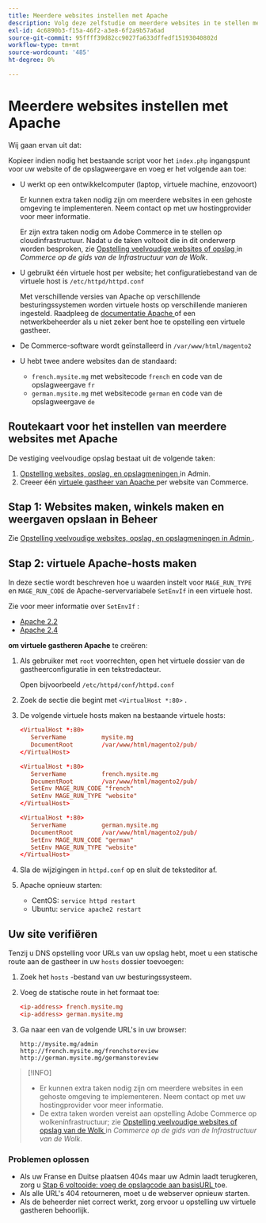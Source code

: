 ```yaml
---
title: Meerdere websites instellen met Apache
description: Volg deze zelfstudie om meerdere websites in te stellen met Apache.
exl-id: 4c6890b3-f15a-46f2-a3e8-6f2a9b57a6ad
source-git-commit: 95ffff39d82cc9027fa633dffedf15193040802d
workflow-type: tm+mt
source-wordcount: '485'
ht-degree: 0%

---
```


# Meerdere websites instellen met Apache

Wij gaan ervan uit dat:

Kopieer indien nodig het bestaande script voor het `index.php` ingangspunt voor uw website of de opslagweergave en voeg er het volgende aan toe:

- U werkt op een ontwikkelcomputer (laptop, virtuele machine, enzovoort)

  Er kunnen extra taken nodig zijn om meerdere websites in een gehoste omgeving te implementeren. Neem contact op met uw hostingprovider voor meer informatie.

  Er zijn extra taken nodig om Adobe Commerce in te stellen op cloudinfrastructuur. Nadat u de taken voltooit die in dit onderwerp worden besproken, zie [ Opstelling veelvoudige websites of opslag ](https://experienceleague.adobe.com/docs/commerce-cloud-service/user-guide/configure-store/multiple-sites.html) in _Commerce op de gids van de Infrastructuur van de Wolk_.

- U gebruikt één virtuele host per website; het configuratiebestand van de virtuele host is `/etc/httpd/httpd.conf`

  Met verschillende versies van Apache op verschillende besturingssystemen worden virtuele hosts op verschillende manieren ingesteld. Raadpleeg de [ documentatie Apache ](https://httpd.apache.org/docs/2.4/vhosts) of een netwerkbeheerder als u niet zeker bent hoe te opstelling een virtuele gastheer.

- De Commerce-software wordt geïnstalleerd in `/var/www/html/magento2`
- U hebt twee andere websites dan de standaard:

   - `french.mysite.mg` met websitecode `french` en code van de opslagweergave `fr`
   - `german.mysite.mg` met websitecode `german` en code van de opslagweergave `de`

## Routekaart voor het instellen van meerdere websites met Apache

De vestiging veelvoudige opslag bestaat uit de volgende taken:

1. [ Opstelling websites, opslag, en opslagmeningen ](ms-admin.md) in Admin.
1. Creeer één [ virtuele gastheer van Apache ](#step-2-create-apache-virtual-hosts) per website van Commerce.

## Stap 1: Websites maken, winkels maken en weergaven opslaan in Beheer

Zie [ Opstelling veelvoudige websites, opslag, en opslagmeningen in Admin ](ms-admin.md).

## Stap 2: virtuele Apache-hosts maken

In deze sectie wordt beschreven hoe u waarden instelt voor `MAGE_RUN_TYPE` en `MAGE_RUN_CODE` de Apache-servervariabele `SetEnvIf` in een virtuele host.

Zie voor meer informatie over `SetEnvIf` :

- [ Apache 2.2 ](https://httpd.apache.org/docs/2.2/mod/mod_setenvif.html)
- [ Apache 2.4 ](https://httpd.apache.org/docs/2.4/mod/mod_setenvif.html)

**om virtuele gastheren Apache** te creëren:

1. Als gebruiker met `root` voorrechten, open het virtuele dossier van de gastheerconfiguratie in een tekstredacteur.

   Open bijvoorbeeld `/etc/httpd/conf/httpd.conf`

1. Zoek de sectie die begint met `<VirtualHost *:80>` .
1. De volgende virtuele hosts maken na bestaande virtuele hosts:

   ```conf
   <VirtualHost *:80>
      ServerName          mysite.mg
      DocumentRoot        /var/www/html/magento2/pub/
   </VirtualHost>
   
   <VirtualHost *:80>
      ServerName          french.mysite.mg
      DocumentRoot        /var/www/html/magento2/pub/
      SetEnv MAGE_RUN_CODE "french"
      SetEnv MAGE_RUN_TYPE "website"
   </VirtualHost>
   
   <VirtualHost *:80>
      ServerName          german.mysite.mg
      DocumentRoot        /var/www/html/magento2/pub/
      SetEnv MAGE_RUN_CODE "german"
      SetEnv MAGE_RUN_TYPE "website"
   </VirtualHost>
   ```

1. Sla de wijzigingen in `httpd.conf` op en sluit de teksteditor af.
1. Apache opnieuw starten:

   - CentOS: `service httpd restart`
   - Ubuntu: `service apache2 restart`

## Uw site verifiëren

Tenzij u DNS opstelling voor URLs van uw opslag hebt, moet u een statische route aan de gastheer in uw `hosts` dossier toevoegen:

1. Zoek het `hosts` -bestand van uw besturingssysteem.
1. Voeg de statische route in het formaat toe:

   ```conf
   <ip-address> french.mysite.mg
   <ip-address> german.mysite.mg
   ```

1. Ga naar een van de volgende URL&#39;s in uw browser:

   ```http
   http://mysite.mg/admin
   http://french.mysite.mg/frenchstoreview
   http://german.mysite.mg/germanstoreview
   ```

>[!INFO]
>
>- Er kunnen extra taken nodig zijn om meerdere websites in een gehoste omgeving te implementeren. Neem contact op met uw hostingprovider voor meer informatie.
>- De extra taken worden vereist aan opstelling Adobe Commerce op wolkeninfrastructuur; zie [ Opstelling veelvoudige websites of opslag van de Wolk ](https://experienceleague.adobe.com/docs/commerce-cloud-service/user-guide/configure-store/multiple-sites.html) in _Commerce op de gids van de Infrastructuur van de Wolk_.

### Problemen oplossen

- Als uw Franse en Duitse plaatsen 404s maar uw Admin laadt terugkeren, zorg u [ Stap 6 voltooide: voeg de opslagcode aan basisURL ](ms-admin.md#step-6-add-the-store-code-to-the-base-url) toe.
- Als alle URL&#39;s 404 retourneren, moet u de webserver opnieuw starten.
- Als de beheerder niet correct werkt, zorg ervoor u opstelling uw virtuele gastheren behoorlijk.
